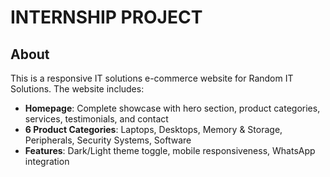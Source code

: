 # INTERNSHIP PROJECT

## About
This is a responsive IT solutions e-commerce website for Random IT Solutions. The website includes:

- **Homepage**: Complete showcase with hero section, product categories, services, testimonials, and contact
- **6 Product Categories**: Laptops, Desktops, Memory & Storage, Peripherals, Security Systems, Software
- **Features**: Dark/Light theme toggle, mobile responsiveness, WhatsApp integration

